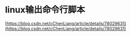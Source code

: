 # linux输出命令行脚本



















[https://blog.csdn.net/cChenLiang/article/details/78029631](https://blog.csdn.net/cChenLiang/article/details/78029631)
